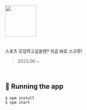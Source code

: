 # <img src="https://t4.ftcdn.net/jpg/03/30/40/57/360_F_330405756_ybSB0fbh76IfrxGLVqiSxIm4vqCBc5tQ.jpg" width="100">

<br>
스포츠 모임하고싶을땐? 지금 바로 스크루!

> 2023.06 ~

<br>

## 🤖 Running the app

```
$ npm install
$ npm start
```
